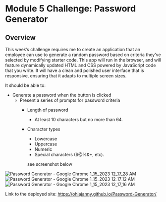 # Module 5 Challenge: Password Generator

## Overview
 
This week’s challenge requires me to create an application that an employee can use to generate a random password based on criteria they’ve selected by modifying starter code. This app will run in the browser, and will feature dynamically updated HTML and CSS powered by JavaScript code that you write. It will have a clean and polished user interface that is responsive, ensuring that it adapts to multiple screen sizes.

It should be able to:

* Generate a password when the button is clicked
  * Present a series of prompts for password criteria
    * Length of password
      * At least 10 characters but no more than 64.
    * Character types
      * Lowercase
      * Uppercase
      * Numeric
      * Special characters ($@%&*, etc).

      see screenshot below





![Password Generator - Google Chrome 1_15_2023 12_17_28 AM](https://user-images.githubusercontent.com/92087695/212501251-e092ae63-273d-4a94-a44d-4a3ceaa114bd.png)
![Password Generator - Google Chrome 1_15_2023 12_17_12 AM](https://user-images.githubusercontent.com/92087695/212501253-0c81f10d-55c0-451d-960a-4f27e80bbf74.png)
![Password Generator - Google Chrome 1_15_2023 12_17_16 AM](https://user-images.githubusercontent.com/92087695/212501254-bc527d05-5e8b-4ed8-b5f9-b1d009310b24.png)

Link to the deployed site: https://ohiajanny.github.io/Password-Generator/
